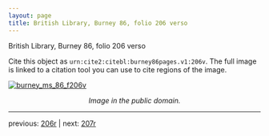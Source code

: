 ```yaml
---
layout: page
title: British Library, Burney 86, folio 206 verso
---
```


British Library, Burney 86, folio 206 verso

Cite this object as `urn:cite2:citebl:burney86pages.v1:206v`.  The full image is linked to a citation tool you can use to cite regions of the image.

[![burney_ms_86_f206v](http://www.homermultitext.org/iipsrv?IIIF=/project/homer/pyramidal/deepzoom/citebl/burney86imgs/v1/burney_ms_86_f206v.tif/full/800,/0/default.jpg)](http://www.homermultitext.org/ict2/?urn=urn:cite2:citebl:burney86imgs.v1:burney_ms_86_f206v) 

<p style="text-align: center; font-style: italic;">Image in the public domain.</p>

---

previous: [206r](../206r/) | next: [207r](../207r/)